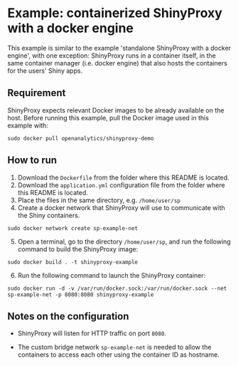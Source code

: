 # Example: containerized ShinyProxy with a docker engine

This example is similar to the example 'standalone ShinyProxy with a docker engine', with one exception:
ShinyProxy runs in a container itself, in the same container manager (i.e. docker engine) that also hosts
the containers for the users' Shiny apps.

## Requirement

ShinyProxy expects relevant Docker images to be already available on the host. Before running this example, pull the Docker image used in this example with:

```
sudo docker pull openanalytics/shinyproxy-demo
```

## How to run

1. Download the `Dockerfile` from the folder where this README is located.
2. Download the `application.yml` configuration file from the folder where this README is located.
3. Place the files in the same directory, e.g. `/home/user/sp`
4. Create a docker network that ShinyProxy will use to communicate with the Shiny containers.

`sudo docker network create sp-example-net`

5. Open a terminal, go to the directory `/home/user/sp`, and run the following command to build the ShinyProxy image:

`sudo docker build . -t shinyproxy-example`

6. Run the following command to launch the ShinyProxy container:

`sudo docker run -d -v /var/run/docker.sock:/var/run/docker.sock --net sp-example-net -p 8080:8080 shinyproxy-example`

## Notes on the configuration

* ShinyProxy will listen for HTTP traffic on port `8080`.

* The custom bridge network `sp-example-net` is needed to allow the containers to access each other using
the container ID as hostname.